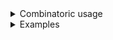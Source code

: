 <details>
<summary style="display: list-item;">Combinatoric usage</summary>

```no_run
# use std::ffi::OsString;
# use bpaf::*;
# #[allow(dead_code)]
#[derive(Debug, Clone)]
pub struct Options {
    switch: bool,
    exec: Vec<OsString>,
}

fn exec() -> impl Parser<Vec<OsString>> {
    let start = long("exec").req_flag(());
    let body = any::<OsString>("EXEC")
        .guard(|s| s != ";", "end marker")
        .many()
        .catch();
    let end = any::<OsString>("TAIL").guard(|s| s == ";", "end marker");
    construct!(start, body, end).adjacent().map(|x| x.1)
}

pub fn options() -> OptionParser<Options> {
    let switch = short('s').switch();
    let exec = exec();
    construct!(Options { exec, switch }).to_options()
}
```

</details>
<details>
<summary style="display: list-item;">Examples</summary>


You can have as many items between `--exec` and `;` as you want, they all will be captured
inside the exec vector. Extra options can go either before or after the block.
```console
% app --exec foo --bar ; -s
Options { switch: true, exec: ["foo", "--bar"] }
```

</details>
